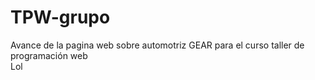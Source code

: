 # TPW-grupo
Avance de la pagina web sobre automotriz GEAR para el curso taller de programación web  
Lol
